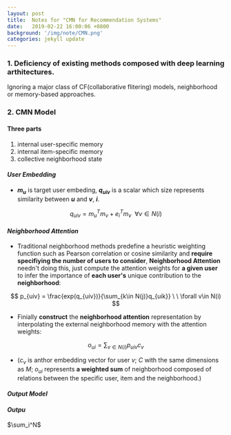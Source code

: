 ```yaml
---
layout: post
title:  Notes for "CMN for Recommendation Systems"
date:   2019-02-22 16:00:06 +0800
background: '/img/note/CMN.png'
categories: jekyll update
---
```

### 1. Deficiency of existing methods composed with deep learning arthitectures.
Ignoring a major class of CF(collaborative flitering) models, neighborhood or memory-based approaches.


### 2. CMN Model
#### Three parts
1. internal user-specific memory
2. internal item-specific memory
3. collective neighborhood state

#### ***User Embedding***
- **$m_u$** is target user embeding, **$q_{uiv}$** is a scalar which size represents similarity between **$u$** and **$v$**, **$i$**.

$$q_{uiv}=m_u^Tm_v + e_i^Tm_v \ \ \forall v \in N(i)$$ 

#### ***Neighborhood Attention***
+ Traditional neighborhood methods predefine a heuristic weighting function such as Pearson correlation or cosine similarity and **require specifiying the number of users to consider**, **Neighborhood Attention** needn't doing this, just compute the attention weights for **a given user** to infer the importance of **each user's** unique contribution to the **neighborhood**:  
 
$$ p_{uiv} = \frac{exp(q_{uiv})}{\sum_{k\in N(j)}q_{uik}} \ \ \forall v\in N(i) $$

+ Finially **construct** the **neighborhood attention** representation by interpolating the external neighborhood memory with the attention weights:

$$ o_{ui} = \sum_{v\in N(i)}p_{uiv}c_{v} $$

+ ($c_v$ is anthor embedding vector for user $v$; $C$ with the same dimensions as $M$; $o_{ui}$ represents **a weighted sum** of neighborhood composed of relations between the specific user, item and the neighborhood.)

#### ***Output Model***
#### ***Outpu***
$\sum_i^N$


